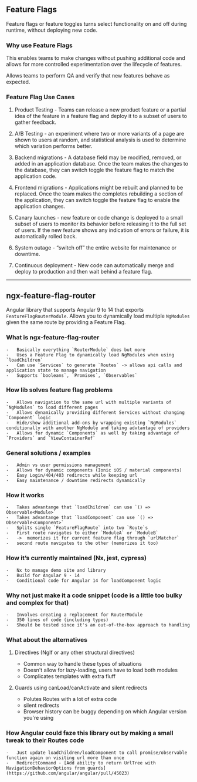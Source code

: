 ## Feature Flags

Feature flags or feature toggles turns select functionality on and off during runtime, without deploying new code.

### Why use Feature Flags

This enables teams to make changes without pushing additional code and allows for more controlled experimentation over the lifecycle of features.

Allows teams to perform QA and verify that new features behave as expected.

### Feature Flag Use Cases

1. Product Testing - Teams can release a new product feature or a partial idea of the feature in a feature flag and deploy it to a subset of users to gather feedback.

2. A/B Testing - an experiment where two or more variants of a page are shown to users at random, and statistical analysis is used to determine which variation performs better.

3. Backend migrations - A database field may be modified, removed, or added in an application database. Once the team makes the changes to the database, they can switch toggle the feature flag to match the application code.

4. Frontend migrations - Applications might be rebuilt and planned to be replaced. Once the team makes the completes rebuilding a section of the application, they can switch toggle the feature flag to enable the application changes.

5. Canary launches - new feature or code change is deployed to a small subset of users to monitor its behavior before releasing it to the full set of users. If the new feature shows any indication of errors or failure, it is automatically rolled back.

6. System outage - “switch off” the entire website for maintenance or downtime.

7. Continuous deployment - New code can automatically merge and deploy to production and then wait behind a feature flag.

---

## ngx-feature-flag-router

Angular library that supports Angular 9 to 14 that exports `FeatureFlagRouterModule`. Allows you to dynamically load multiple `NgModules` given the same route by providing a Feature Flag.

### What is ngx-feature-flag-router

    -   Basically everything `RouterModule` does but more
    -   Uses a Feature Flag to dynamically load NgModules when using `loadChildren`
    -   Can use `Services` to generate `Routes` -> allows api calls and application state to manage navigation
    -   Supports `booleans`, `Promises`, `Observables`

### How lib solves feature flag problems

    -   Allows navigation to the same url with multiple variants of `NgModules` to load different pages
    -   Allows dynamically providing different Services without changing `Component` logic
    -   Hide/show additional add-ons by wrapping existing `NgModules` conditionally with another NgModule and taking advtantage of providers
    -   Allows for dynamic `Components` as well by taking advantage of `Providers` and `ViewContainerRef`

### General solutions / examples

    -   Admin vs user permissions management
    -   Allows for dynamic components (Ionic iOS / material components)
    -   Easy Login/404/403 redirects while keeping url
    -   Easy maintenance / downtime redirects dynamically

### How it works

    -   Takes advantange that `loadChildren` can use `() => Observable<Module>`
    -   Takes advantange that `loadComponent` can use `() => Observable<Component>`
    -   Splits single `FeatureFlagRoute` into two `Route`s
    -   First route navigates to either `ModuleA` or `ModuleB`
    -   ->  memorizes it for current feature flag through `urlMatcher`
    -   second route navigates to the other (memorizes it too)

### How it’s currently maintained (Nx, jest, cypress)

    -   Nx to manage demo site and library
    -   Build for Angular 9 - 14
    -   Conditional code for Angular 14 for loadComponent logic

### Why not just make it a code snippet (code is a little too bulky and complex for that)

    -   Involves creating a replacement for RouterModule
    -   350 lines of code (including types)
    -   Should be tested since it's an out-of-the-box approach to handling

### What about the alternatives

1. Directives (NgIf or any other structural directives)

    - Common way to handle these types of situations

    * Doesn't allow for lazy-loading, users have to load both modules
    * Complicates templates with extra fluff

2. Guards using canLoad/canActivate and silent redirects
    - Polutes Routes with a lot of extra code
    - silent redirects
    - Browser history can be buggy depending on which Angular version you're using

### How Angular could faze this library out by making a small tweak to their Routes code

    -   Just update loadChildren/loadComponent to call promise/observable function again on visiting url more than once
    -   RedirectCommand - [Add ability to return UrlTree with NavigationBehaviorOptions from guards](https://github.com/angular/angular/pull/45023)
